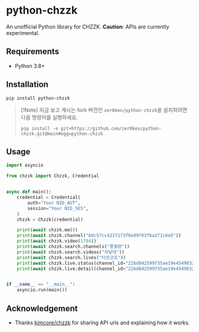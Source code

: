 # python-chzzk
An unofficial Python library for CHZZK. **Caution**: APIs are currently experimental.

## Requirements
- Python 3.8+

## Installation
```console
pip install python-chzzk
```

> [!Note] 지금 보고 계시는 fork 버전인 `zer0ken/python-chzzk`을 설치하려면 다음 명령어를 실행하세요.
> ```console
> pip install -e git+https://github.com/zer0ken/python-chzzk.git@main#egg=python-chzzk
> ```

## Usage
```python
import asyncio

from chzzk import Chzzk, Credential


async def main():
    credential = Credential(
        auth="Your NID_AUT",
        session="Your NID_SES",
    )
    chzzk = Chzzk(credential)

    print(await chzzk.me())
    print(await chzzk.channel("bdc57cc4217173f0e89f63fba2f1c6e5"))
    print(await chzzk.video(1794))
    print(await chzzk.search.channels("풍월량"))
    print(await chzzk.search.videos("자낳대"))
    print(await chzzk.search.lives("타르코프"))
    print(await chzzk.live.status(channel_id="22bd842599735ae19e454983280f611e"))
    print(await chzzk.live.detail(channel_id="22bd842599735ae19e454983280f611e"))


if __name__ == "__main__":
    asyncio.run(main())
```

## Acknowledgement
- Thanks [kimcore/chzzk](https://github.com/kimcore/chzzk) for sharing API urls and explaining how it works.
